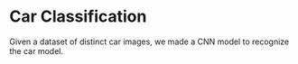 # Car Classification
Given a dataset of distinct car images, we made a CNN model to recognize the car model.

